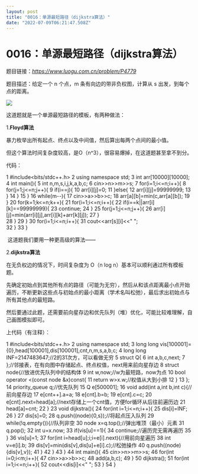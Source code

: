 ```yaml
---
layout: post
title: "0016：单源最短路径（dijkstra算法）"
date: "2022-07-09T06:21:47.508Z"
---
```

0016：单源最短路径（dijkstra算法）
=======================

题目链接：_https://www.luogu.com.cn/problem/P4779_

题目描述：给定一个 n 个点，m 条有向边的带非负权图，计算从 s 出发，到每个点的距离。

![](https://img2022.cnblogs.com/blog/2758312/202207/2758312-20220709105013330-862045921.png)

这道题就是一个单源最短路径的模板，有两种做法：  

1.**Floyd算法**

暴力枚举出所有起点、终点以及中间值，然后算出每两个点间的最小值。

但这个算法时间复杂度较高，是O（n^3），很容易爆掉，在这道题甚至拿不到分。

代码：

 1 #include<bits/stdc++.h>
 2 using namespace std; 3 int arr\[10000\]\[10000\];
 4 int main(){ 5     int n,m,s,i,j,k,a,b,c; 6     cin>>n>>m>>s;
 7     for(i=1;i<=n;i++){
 8         for(j=1;j<=n;j++){
 9             if(i==j){
10                 arr\[i\]\[j\]=0;
11             }else{
12                 arr\[i\]\[j\]=99999999;
13 }
14 }
15 }
16     while(m--){
17         cin>>a>>b>>c;
18         arr\[a\]\[b\]=min(c,arr\[a\]\[b\]);
19 }
20     for(k=1;k<=n;k++){
21         for(i=1;i<=n;i++){
22             if(i==k||arr\[i\]\[k\]==99999999){
23                 continue;
24 }
25             for(j=1;j<=n;j++){
26                 arr\[i\]\[j\]=min(arr\[i\]\[j\],arr\[i\]\[k\]+arr\[k\]\[j\]);
27 }    
28 }
29 }
30     for(i=1;i<=n;i++){
31         cout<<arr\[s\]\[i\]<<" ";    
32 }
33 }

 这道题我们要用一种更高级的算法——

2.**dijkstra算法**  

在无负权边的情况下，时间复杂度为 O（n log n）基本可以顺利通过所有模板题。

先确定初始点到其他所有点的路径（可能为无穷），然后从和该点距离最小点开始遍历，不断更新这些点与初始点的最小距离（学术名叫松弛），最后求出初始点与所有其他点的最短路。

然后要通过此题，还需要前向星存边和优先队列（堆）优化，可能比较难理解，自己画图模拟即可。

上代码（有注释）：

 1 #include<bits/stdc++.h>
 2 using namespace std; 3 long long vis\[100001\]={0},head\[100001\],dis\[100001\],cnt,n,m,s,a,b,c;
 4 long long INF=2147483647;//2的31次方，可以看做无穷 
 5 struct Q{ 6     int a,b,c,next; 7 };//邻接表，在有向图中存储起点、终点权值，next用来前向星存边 
 8 struct node{//放进优先队列中的结构体 
 9     int w,now;//w为最短路，now为点 
10     bool operator <(const node &x)const{
11         return w>x.w;//权值从大到小排 
12 }
13 };
14 priority\_queue<node> q;//优先队列 
15 Q e\[500001\];
16 void add(int a,int b,int c){//前向星存边 
17     e\[cnt++\].a=a;
18     e\[cnt\].b=b;
19     e\[cnt\].c=c;
20     e\[cnt\].next=head\[a\];//next存储上一个cnt值，方便for循环从后往前遍历边 
21     head\[a\]=cnt;
22 } 
23 void dijkstra(){
24     for(int i=1;i<=n;i++){
25         dis\[i\]=INF;
26 }
27     dis\[s\]=0;
28     q.push((node){0,s});//将起点压入队列 
29     while(!q.empty()){//队列非空 
30         node x=q.top();//弹出堆顶（最小）元素 
31 q.pop();
32         int u=x.now;
33         if(vis\[u\]==1){
34             continue;//遍历完无需再遍历 
35 }
36         vis\[u\]=1;
37         for(int i=head\[u\];i;i=e\[i\].next){//用前向星遍历 
38             int v=e\[i\].b; 
39             dis\[v\]=min(dis\[v\],dis\[u\]+e\[i\].c);//松弛操作 
40 q.push((node){dis\[v\],v});
41 }
42 }
43 }
44 int main(){
45     cin>>n>>m>>s;
46     for(int i=0;i<m;i++){
47         cin>>a>>b>>c;
48 add(a,b,c);
49 }
50 dijkstra(); 
51     for(int i=1;i<=n;i++){
52         cout<<dis\[i\]<<" ";
53 }
54 }